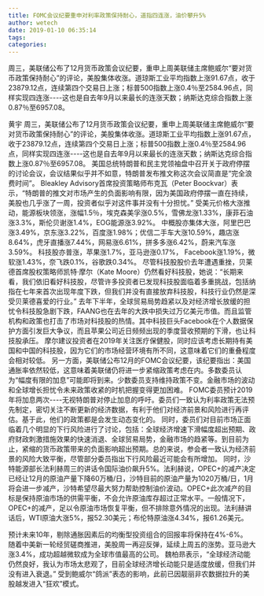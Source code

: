 ```yaml
---
title: FOMC会议纪要重申对利率政策保持耐心，道指四连涨，油价攀升5%
author: wetech
date: 2019-01-10 06:35:14
tags: 
categories: 
---
```

周三，美联储公布了12月货币政策会议纪要，重申上周美联储主席鲍威尔“要对货币政策保持耐心”的评论，美股集体收涨。道琼斯工业平均指数上涨91.67点，收于23879.12点，连续第四个交易日上涨；标普500指数上涨0.4％至2584.96点，同样实现四连涨----这也是自去年9月以来最长的连涨天数；纳斯达克综合指数上涨0.87％至6957.08。
<!-- more -->
黄宇
周三，美联储公布了12月货币政策会议纪要，重申上周美联储主席鲍威尔“要对货币政策保持耐心”的评论，美股集体收涨。道琼斯工业平均指数上涨91.67点，收于23879.12点，连续第四个交易日上涨；标普500指数上涨0.4％至2584.96点，同样实现四连涨----这也是自去年9月以来最长的连涨天数；纳斯达克综合指数上涨0.87％至6957.08。
美国总统特朗普和民主党领袖盘中召开关于政府停摆的讨论会议，会议结果似乎并不如意，特朗普发布推文称这次会议简直是“完全浪费时间”。
Bleakley Advisory首席投资策略师布克瓦（Peter Boockvar）表示，“特朗普的推文对市场产生的负面影响有限，因为美国政府停摆一直在持续，美股也几乎涨了一周，投资者似乎对这件事并没有十分担忧。”
受美元价格大涨推动，能源板块领涨，涨幅1.5％，埃克森美孚涨0.5%，雪佛龙涨1.33%，康菲石油涨3.3%，斯伦贝谢涨1.4%，EOG能源涨3.92%。
中概股亦集体大涨，阿里巴巴涨3.49%，京东涨3.22%，百度涨1.98%；优信二手车大涨10.59%，趣店涨8.64%，虎牙直播涨7.44%，网易涨6.61%，拼多多涨6.42%，蔚来汽车涨3.59%。
科技股亦普涨，苹果涨1.7%，亚马逊涨0.17%， Facebook涨1.19%，微软涨1.43%，奈飞跌0.1%，谷歌跌0.34%。
尽管科技股股价去年遭遇重挫，贝莱德首席股权策略师凯特·摩尔（Kate Moore）仍然看好科技股，她说：“长期来看，我们依旧看好科技股，尽管许多投资者已发现科技股面临着多重挑战，包括纳指在七年来首次出现年度下跌，但我们并没有直接放弃科技股，科技行业仍然是深受贝莱德喜爱的行业。”
去年下半年，全球贸易局势趋紧以及对经济增长放缓的担忧令科技股急剧下跌，FAANG也在去年的大跌中损失过万亿美元市值。而且监管机构和政策也打击了市场对科技股的热情。其中科技巨头Facebook在个人数据保护方面引发巨大争议，而且苹果公司近日频频出现的季度营收预期的下滑，也让科技股承压。
摩尔建议投资者在2019年关注医疗保健股，同时应该考虑长期持有美国和中国的科技股，因为它们的市场经营环境有所不同，这意味着它们的重叠程度会相对较低。
另一方面，美联储公布12月的FOMC会议纪要，该纪要指出：美国通胀率依然较低，这意味着美联储仍将进一步紧缩政策考虑在内。多数委员认为“幅度有限的加息”可能即将到来。少数委员支持维持政策不变。金融市场的波动和全球增长担忧令未来政策收紧的时机把握变得更加困难。
FOMC委员预计2019年将加息两次----无视特朗普对停止加息的呼吁。委员们一致认为利率政策无法预先制定，密切关注不断更新的经济数据，有利于他们对经济前景和风险进行再评估。基于此，他们的政策都是会发生动态变化的。
同时，委员们对目前市场正面临着几个明显的下行风险进行了讨论，包括：全球经济增速下滑幅度超出预期、政府财政刺激措施效果的快速消退、全球贸易局势，金融市场的趋紧等。到目前为止，紧缩的货币政策带来的负面影响超出预期。总的来说，参会者一致认为经济前景的风险大致平衡，尽管部分委员指出下行风险最近可能会有所增加。
同时，沙特能源部长法利赫周三的讲话令国际油价飙升5%。法利赫说，OPEC+的减产决定已经让12月的原油产量下降60万桶/日，沙特目前的原油产量为1020万桶/日，1月将会进一步减产，沙特希望尽最大努力帮助控制油价波动。OPEC+此次减产的目标是保持原油市场的供需平衡，不会允许原油库存超过正常水平。一般情况下，OPEC+的减产，足以令原油市场恢复平衡，但不排除意外情况的出现。法利赫讲话后，WTI原油大涨5%，报52.30美元；布伦特原油涨4.34%，报61.26美元。
 
 
预计未来10年，剔除通胀因素后的均衡型投资组合的回报率将保持在4%-6%。
随着中美新一轮经贸磋商推进，美股周一再迎反弹，延续上周五的涨势。亚马逊大涨3.4%，成功超越微软成为全球市值最高的公司。
魏柏昻表示，“全球经济动能仍然良好，我认为市场太悲观了，目前全球经济增长动能只是适度放缓，但我们并没有进入衰退。”
受到鲍威尔“鸽派”表态的影响，此前已因靓丽非农数据拉升的美股越发进入“狂欢”模式。
